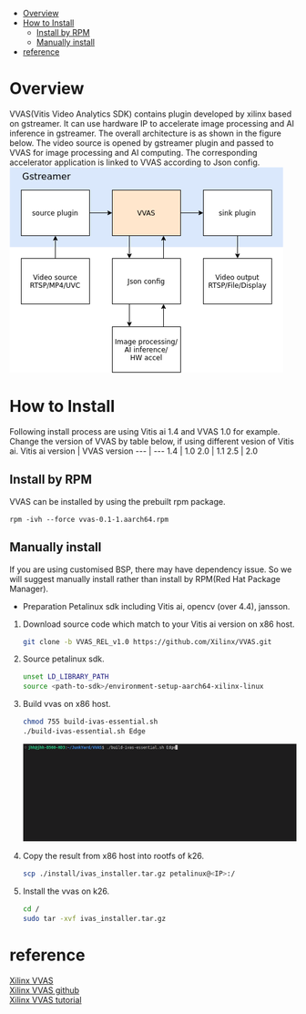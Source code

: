 <!--
 Copyright (c) 2022 Innodisk crop.
 
 This software is released under the MIT License.
 https://opensource.org/licenses/MIT
-->

- [Overview](#overview)
- [How to Install](#how-to-install)
  - [Install by RPM](#install-by-rpm)
  - [Manually install](#manually-install)
- [reference](#reference)

# Overview
VVAS(Vitis Video Analytics SDK) contains plugin developed by xilinx based on gstreamer. It can use hardware IP to accelerate image processing and AI inference in gstreamer. The overall architecture is as shown in the figure below. The video source is opened by gstreamer plugin and passed to VVAS for image processing and AI computing. The corresponding accelerator application is linked to VVAS according to Json config.  
![VVAS](fig/vvas.png)

# How to Install
Following install process are using Vitis ai 1.4 and VVAS 1.0 for example. Change the version of VVAS by table below, if using different vesion of Vitis ai.
 Vitis ai version | VVAS version
 --- | --- 
 1.4 | 1.0 
 2.0 | 1.1 
 2.5 | 2.0 

## Install by RPM
VVAS can be installed by using the prebuilt rpm package.  
```
rpm -ivh --force vvas-0.1-1.aarch64.rpm
```

## Manually install
If you are using customised BSP, there may have dependency issue. So we will suggest manually install rather than install by RPM(Red Hat Package Manager).
- Preparation
    Petalinux sdk including Vitis ai, opencv (over 4.4), jansson.
    
1. Download source code which match to your Vitis ai version on x86 host.
    
    ```bash
    git clone -b VVAS_REL_v1.0 https://github.com/Xilinx/VVAS.git
    ```
2. Source petalinux sdk.
    
    ```bash
    unset LD_LIBRARY_PATH
    source <path-to-sdk>/environment-setup-aarch64-xilinx-linux
    ```
    
3. Build vvas on x86 host.
    
    ```bash
    chmod 755 build-ivas-essential.sh
    ./build-ivas-essential.sh Edge
    ```
    ![vvas_vvas_build](fig/vvas_vvas_build.gif)
    
4. Copy the result from x86 host into rootfs of k26.
    
    ```bash
    scp ./install/ivas_installer.tar.gz petalinux@<IP>:/
    ```
    
5. Install the vvas on k26.
    
    ```bash
    cd /
    sudo tar -xvf ivas_installer.tar.gz
    ```

# reference
[Xilinx VVAS](https://www.xilinx.com/products/design-tools/vitis/vvas.html)  
[Xilinx VVAS github](https://github.com/Xilinx/VVAS.git)  
[Xilinx VVAS tutorial](https://xilinx.github.io/VVAS/1.0/build/html/index.html)  